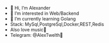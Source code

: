 - 👋 Hi, I’m Alexander
- 👀 I’m interested in Web/Backend
- 🌱 I’m currently learning Golang
- Stack: MySql,PostgreSql,Docker,REST,Redis
- Also love music💞
- Telegram: @AlexTwelth📩
